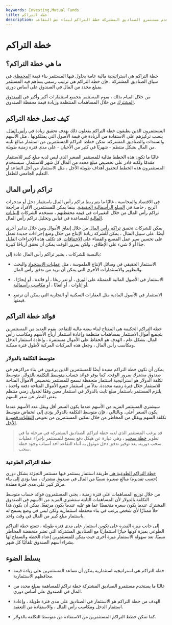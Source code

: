 ```yaml
---
keywords: Investing,Mutual Funds
title: خطة التراكم
description: تساعد خطط التراكم المستثمر على زيادة قيمة المحفظة. اقرأ كيف يستخدم مستثمرو الصناديق المشتركة خطط التراكم لبناء عش التقاعد.
---
```


# خطة التراكم
## ما هي خطة التراكم؟

خطة التراكم هي استراتيجية مالية عامة يحاول فيها المستثمر بناء قيمة [المحفظة](/portfolio). في سياق الصناديق المشتركة ، فإن خطة التراكم هي ترتيب رسمي يساهم فيه المستثمر بمبلغ محدد من المال في الصندوق على أساس دوري.

من خلال القيام بذلك ، يقوم المستثمر بتجميع استثمارات أكبر وأكبر في [الصندوق المشترك](/mutualfund) من خلال المساهمات المنتظمة وزيادة قيمة محفظة الصندوق.

## كيف تعمل خطة التراكم

المستثمرون الذين يطبقون خطة التراكم يفعلون ذلك بهدف تحقيق زيادة في [رأس المال](/capitalappreciation). ينصب تركيزهم على الاستفادة من الزيادة في قيمة الأصول التي يمتلكونها ، مثل الأسهم والسندات والصناديق المشتركة. تمكن خطط التراكم المستثمرين من استثمار مبالغ ثابتة من المال بشكل منتظم - شهريًا في كثير من الأحيان - على مدى فترة زمنية طويلة.

غالبًا ما تكون هذه الخطط مثالية للمستثمر الصغير الذي ليس لديه مبلغ كبير للاستثمار مقدمًا ولكنه قادر على تخصيص مبلغ محدد من المال كل شهر للاستثمار. سيستخدم المستثمرون هذه الخطط لتحقيق أهداف طويلة الأجل ، مثل الاستثمار من أجل التقاعد أو التعليم الجامعي للطفل.

## تراكم رأس المال

في الاقتصاد والمحاسبة ، غالبًا ما يتم ربط تراكم رأس المال باستثمار دخل أو مدخرات الربح ، خاصة في [السلع الرأسمالية الحقيقية](/capitalgoods). بينما يمكن للمستثمرين الأفراد مراجعة تراكم رأس المال من خلال التغييرات في قيمة محفظتهم ، تستخدم الشركات [البيانات المالية](/financial-statements) للمساعدة في قياس وتحليل تراكم رأس المال.

يمكن للشركات تحقيق [تراكم رأس المال](/capitalaccumulation) من خلال إنفاق الأموال ومن خلال تدابير أخرى أيضًا. على سبيل المثال ، يمكن للشركة زيادة الإنتاج من خلال وضع إجراءات جديدة تعمل على تحسين سير عمل المصنع والقضاء على [الاختناقات](/bottleneck). قد تكلف هذه الإجراءات القليل جدًا أو لا شيء على الإطلاق ، ولكن بمرور الوقت يمكن أن تحقق أرباحًا كبيرة.

بالنسبة للشركات ، يشير تراكم رأس المال عادة إلى:

- الاستثمار الحقيقي في وسائل الإنتاج الملموسة ، مثل [عمليات الاستحواذ](/acquisition) والبحث والتطوير والاستثمارات الأخرى التي يمكن أن تزيد من تدفق رأس المال.

- الاستثمار في الأصول المالية المتمثلة على الورق ، أو تدر ربحًا ، أو فائدة ، أو إيجارًا ، أو إتاوات ، أو أتعابًا ، أو [مكاسب رأسمالية](/capitalgain).

- الاستثمار في الأصول المادية مثل العقارات السكنية أو التجارية التي يمكن أن ترتفع قيمتها.

## فوائد خطة التراكم

خطة التراكم الحكيمة هي المفتاح لبناء بيضة مالية للتقاعد. يقوم العديد من المستثمرين بتجميع أموال الاستثمار بمساهمات منتظمة وإعادة استثمار أرباح الأسهم ومكاسب رأس المال. بشكل عام ، الهدف هو الحفاظ على الأموال مستثمرة ، وإعادة استثمار الدخل ومكاسب رأس المال ، وجعل هذه المركبات المركبة لأطول فترة ممكنة.

### متوسط التكلفة بالدولار

يمكن أن تكون خطة التراكم مفيدة أيضًا للمستثمرين الذين يرغبون في بناء مراكزهم في صندوق مشترك بمرور الوقت. كما يوفر فوائد [حساب متوسط التكلفة بالدولار](/dollarcostaveraging). متوسط تكلفة الدولار هو استراتيجية استثمار متحفظة تسمح للمستثمر بتخصيص الأموال المتاحة للاستثمار خلال فترة زمنية محددة. بدلاً من استثمار جميع الأموال المتاحة دفعة واحدة ، يلتزم المستثمر باستثمار مبلغ ثابت بالدولار في استثمار معين وفقًا لجدول زمني منتظم بغض النظر عن سعر السهم.

سيشتري المستثمر المزيد من الأسهم عندما يكون السعر أقل ويقل عدد الأسهم عندما يكون السعر أعلى. وبالتالي ، فإن متوسط التكلفة بالدولار يؤدي إلى انخفاض متوسط تكلفة السهم ويقلل من المخاطر من خلال تمكين المستثمرين من تعويض [التقلبات قصيرة الأجل](/volatility).

> قد يرغب المستثمر الذي لديه خطة لتراكم الصناديق المشتركة في مرحلة ما في تطوير [خطة سحب](/withdrawalplan) ، وهي عبارة عن هيكل دفع يسمح للمستثمر بإجراء عمليات سحب دورية. يعد توفير تدفق دخل موثوق به أثناء التقاعد أحد أسباب وجود خطة سحب.

>

### خطة التراكم الطوعية

[خطة التراكم الطوعية هي](/voluntaryaccumulationplan) طريقة استثمار يستثمر فيها مستثمر التجزئة بشكل دوري (حسب تقديره) مبالغ صغيرة نسبيًا من المال في صندوق مشترك ، مما يؤدي إلى بناء مركز كبير على مدى فترة ممتدة.

من خلال توزيع المساهمات على فترة زمنية ، يجني المستثمرون فوائد حساب متوسط التكلفة بالدولار لأن المساهمات الثابتة ستشتري المزيد من الأسهم في الصندوق المشترك عندما يكون سعره منخفضًا عما هو عليه عندما يكون مرتفعًا. يمكن أن يكون هذا حلاً ممتازًا لأي شخص يرغب في بناء محفظة استثمارية ولكن ليس في وضع يسمح له باستثمار مبلغ كبير من المال في وقت واحد.

إلى جانب ميزة القدرة على تكوين استثمار على مدى فترة طويلة ، تتمتع خطة التراكم الطوعي بميزة كونها خيارًا استثماريًا مع الصناديق المشتركة التي تعتبر منخفضة المخاطر نسبيًا. تعد سهولة الاستثمار ميزة أخرى حيث يمكن للمستثمرين إعداد الخطة والسماح لها بشراء أسهم الصندوق تلقائيًا كل شهر.

## يسلط الضوء

- خطة التراكم هي استراتيجية استثمارية يمكن أن تساعد المستثمرين على زيادة قيمة محافظهم الاستثمارية.

- غالبًا ما يستخدم مستثمرو الصناديق المشتركة خطة تراكم للمساهمة بمبلغ محدد من المال في الصندوق على أساس دوري.

- الهدف من خطة التراكم هو الاستثمار في الصناديق على مدى فترة طويلة ، وإعادة استثمار الدخل ومكاسب رأس المال ، والاستفادة من التعقيد.

- كما تمكن خطط التراكم المستثمرين من الاستفادة من متوسط التكلفة بالدولار.

